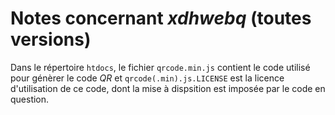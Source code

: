 # Notes concernant *xdhwebq* (toutes versions)

Dans le répertoire `htdocs`, le fichier `qrcode.min.js` contient le code utilisé pour génèrer le code *QR* et `qrcode(.min).js.LICENSE` est la licence d'utilisation de ce code, dont la mise à dispsition est imposée par le code en question.

